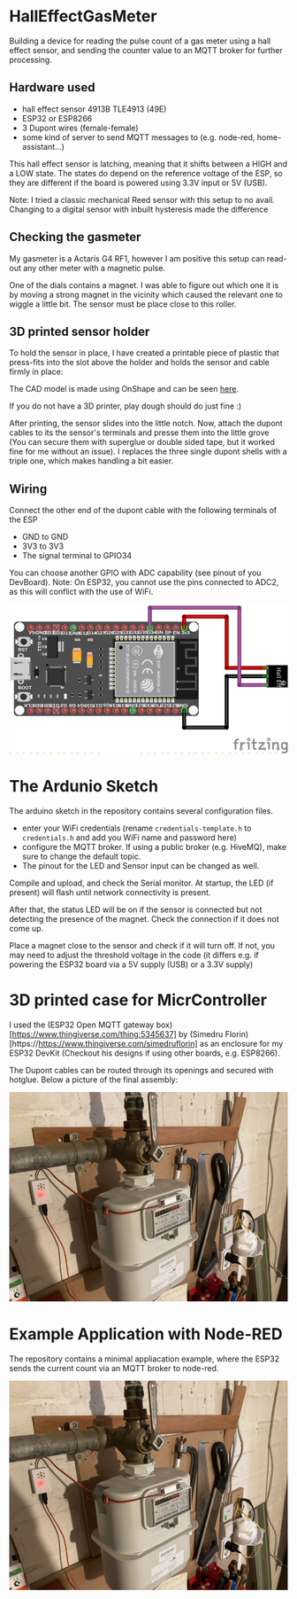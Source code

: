 # HallEffectGasMeter

Building a device for reading the pulse count of a gas meter using a hall effect sensor, and sending the counter value to an MQTT broker for further processing.

## Hardware used

- hall effect sensor 4913B TLE4913 (49E)
- ESP32 or ESP8266
- 3 Dupont wires (female-female)
- some kind of server to send MQTT messages to (e.g. node-red, home-assistant...)

This hall effect sensor is latching, meaning that it shifts between a HIGH and a LOW state.
The states do depend on the reference voltage of the ESP, so they are different if the board is powered using 3.3V input or 5V (USB).

Note: I tried a classic mechanical Reed sensor with this setup to no avail. Changing to a digital sensor with inbuilt hysteresis made the difference

## Checking the gasmeter

My gasmeter is a Actaris G4 RF1, however I am positive this setup can read-out any other meter with a magnetic pulse.

One of the dials contains a magnet.
I was able to figure out which one it is by moving a strong magnet in the vicinity which caused the relevant one to wiggle a little bit.
The sensor must be place close to this roller.

## 3D printed sensor holder

To hold the sensor in place, I have created a printable piece of plastic that press-fits into the slot above the holder and holds the sensor and cable firmly in place: 

The CAD model is made using OnShape and can be seen [here](https://cad.onshape.com/documents/e0d259fd877c1182a09bbc17/w/994389497a324f97073d213b/e/8d6a3ead179d19c52f29340c?renderMode=0&uiState=62d9d468549a2247567e7bfb).

If you do not have a 3D printer, play dough should do just fine :)

After printing, the sensor slides into the little notch. Now, attach the dupont cables to its the sensor's terminals and presse them into the little grove (You can secure them with superglue or double sided tape, but it worked fine for me without an issue). I replaces the three single dupont shells with a triple one, which makes handling a bit easier.

## Wiring

Connect the other end of the dupont cable with the following terminals of the ESP

- GND to GND
- 3V3 to 3V3
- The signal terminal to GPIO34

You can choose another GPIO with ADC capability (see pinout of you DevBoard). Note: On ESP32, you cannot use the pins connected to ADC2, as this will conflict with the use of WiFi.

<img src="figs/fritzing-export.png" alt="wiring schematics">

# The Ardunio Sketch

The arduino sketch in the repository contains several configuration files.

- enter your WiFi credentials (rename `credentials-template.h` to `credentials.h` and add you WiFi name and password here)
- configure the MQTT broker. If using a public broker (e.g. HiveMQ), make sure to change the default topic.
- The pinout for the LED and Sensor input can be changed as well.

Compile and upload, and check the Serial monitor.
At startup, the LED (if present) will flash until network connectivity is present.

After that, the status LED will be on if the sensor is connected but not detecting the presence of the magnet. Check the connection if it does not come up.

Place a magnet close to the sensor and check if it will turn off. If not, you may need to adjust the threshold voltage in the code (it differs e.g. if powering the ESP32 board via a 5V supply (USB) or a 3.3V supply)

# 3D printed case for MicrController

I used the (ESP32 Open MQTT gateway box)[https://www.thingiverse.com/thing:5345637] by (Simedru Florin)[https://https://www.thingiverse.com/simedruflorin] as an enclosure for my ESP32 DevKit (Checkout his designs if using other boards, e.g. ESP8266).

The Dupont cables can be routed through its openings and secured with hotglue. Below a picture of the final assembly:

<img src="figs/mounted.png" alt="picture of the sensor mounted to the gasmeter">


# Example Application with Node-RED

The repository contains a minimal appliacation example, where the ESP32 sends the current count via an MQTT broker to node-red.

<img src="figs/mounted.png" alt="example nodes in node-red GUI">





